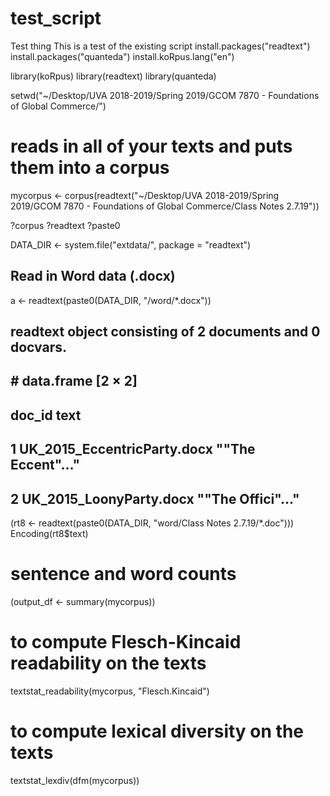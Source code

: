 # test_script
Test thing
This is a test of the existing script
install.packages("readtext")
install.packages("quanteda")
install.koRpus.lang("en")

library(koRpus)
library(readtext)
library(quanteda)

setwd("~/Desktop/UVA 2018-2019/Spring 2019/GCOM 7870 - Foundations of Global Commerce/")

# reads in all of your texts and puts them into a corpus
mycorpus <- corpus(readtext("~/Desktop/UVA 2018-2019/Spring 2019/GCOM 7870 - Foundations of Global Commerce/Class Notes 2.7.19"))

?corpus
?readtext
?paste0

DATA_DIR <- system.file("extdata/", package = "readtext")


## Read in Word data (.docx)
a <- readtext(paste0(DATA_DIR, "/word/*.docx"))
## readtext object consisting of 2 documents and 0 docvars.
## # data.frame [2 × 2]
##   doc_id                      text               
##   <chr>                       <chr>              
## 1 UK_2015_EccentricParty.docx "\"The Eccent\"..."
## 2 UK_2015_LoonyParty.docx     "\"The Offici\"..."



(rt8 <- readtext(paste0(DATA_DIR, "word/Class Notes 2.7.19/*.doc")))
Encoding(rt8$text)


# sentence and word counts
(output_df <- summary(mycorpus))

# to compute Flesch-Kincaid readability on the texts
textstat_readability(mycorpus, "Flesch.Kincaid")

# to compute lexical diversity on the texts
textstat_lexdiv(dfm(mycorpus))